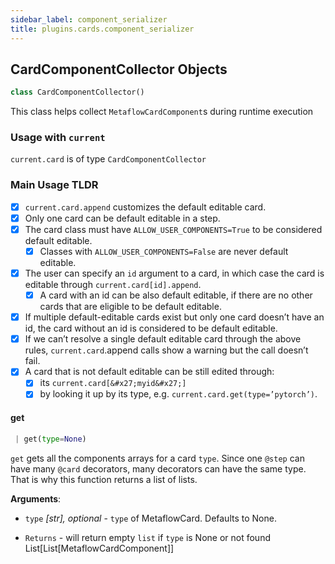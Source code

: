 ```yaml
---
sidebar_label: component_serializer
title: plugins.cards.component_serializer
---
```


## CardComponentCollector Objects

```python
class CardComponentCollector()
```

This class helps collect `MetaflowCardComponent`s during runtime execution

### Usage with `current`
`current.card` is of type `CardComponentCollector`

### Main Usage TLDR
- [x] `current.card.append` customizes the default editable card.
- [x] Only one card can be default editable in a step.
- [x] The card class must have `ALLOW_USER_COMPONENTS=True` to be considered default editable.
    - [x] Classes with `ALLOW_USER_COMPONENTS=False` are never default editable.
- [x] The user can specify an `id` argument to a card, in which case the card is editable through `current.card[id].append`.
    - [x] A card with an id can be also default editable, if there are no other cards that are eligible to be default editable.
- [x] If multiple default-editable cards exist but only one card doesn’t have an id, the card without an id is considered to be default editable.
- [x] If we can’t resolve a single default editable card through the above rules, `current.card`.append calls show a warning but the call doesn’t fail.
- [x] A card that is not default editable can be still edited through:
    - [x] its `current.card[&#x27;myid&#x27;]`
    - [x] by looking it up by its type, e.g. `current.card.get(type=’pytorch’)`.

#### get

```python
 | get(type=None)
```

`get`
gets all the components arrays for a card `type`.
Since one `@step` can have many `@card` decorators, many decorators can have the same type. That is why this function returns a list of lists.

**Arguments**:

- `type` _[str], optional_ - `type` of MetaflowCard. Defaults to None.
  
- `Returns` - will return empty `list` if `type` is None or not found
  List[List[MetaflowCardComponent]]

